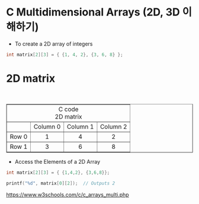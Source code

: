 # C Multidimensional Arrays (2D, 3D 이해하기)

- To create a 2D array of integers
```c
int matrix[2][3] = { {1, 4, 2}, {3, 6, 8} };
```

# 2D matrix

<br>

<table border="1">
    <tr>
    <td colspan="4" align="center">C code<br>2D matrix</td>
    </tr>
    <tr align="center">
        <td></td>
        <td>Column 0</td>
        <td>Column 1</td>
        <td>Column 2</td>
    </tr>
    <tr align="center">
        <td>Row 0</td>
        <td>1</td>
        <td>4</td>
        <td>2</td>
    </tr>
    <tr align="center">
        <td>Row 1</td>
        <td>3</td>
        <td>6</td>
        <td>8</td>
    </tr>
</table>

- Access the Elements of a 2D Array


```c
int matrix[2][3] = { {1,4,2}, {3,6,8}};

printf("%d", matrix[0][2]);  // Outputs 2

```



https://www.w3schools.com/c/c_arrays_multi.php
